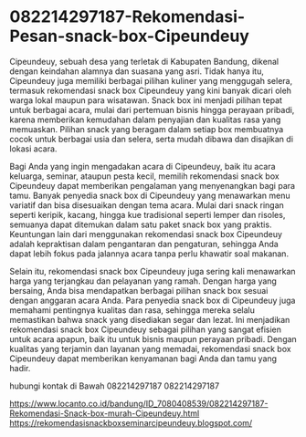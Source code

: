 # 082214297187-Rekomendasi-Pesan-snack-box-Cipeundeuy
Cipeundeuy, sebuah desa yang terletak di Kabupaten Bandung, dikenal dengan keindahan alamnya dan suasana yang asri. Tidak hanya itu, Cipeundeuy juga memiliki berbagai pilihan kuliner yang menggugah selera, termasuk rekomendasi snack box Cipeundeuy yang kini banyak dicari oleh warga lokal maupun para wisatawan. Snack box ini menjadi pilihan tepat untuk berbagai acara, mulai dari pertemuan bisnis hingga perayaan pribadi, karena memberikan kemudahan dalam penyajian dan kualitas rasa yang memuaskan. Pilihan snack yang beragam dalam setiap box membuatnya cocok untuk berbagai usia dan selera, serta mudah dibawa dan disajikan di lokasi acara.

Bagi Anda yang ingin mengadakan acara di Cipeundeuy, baik itu acara keluarga, seminar, ataupun pesta kecil, memilih rekomendasi snack box Cipeundeuy dapat memberikan pengalaman yang menyenangkan bagi para tamu. Banyak penyedia snack box di Cipeundeuy yang menawarkan menu variatif dan bisa disesuaikan dengan tema acara. Mulai dari snack ringan seperti keripik, kacang, hingga kue tradisional seperti lemper dan risoles, semuanya dapat ditemukan dalam satu paket snack box yang praktis. Keuntungan lain dari menggunakan rekomendasi snack box Cipeundeuy adalah kepraktisan dalam pengantaran dan pengaturan, sehingga Anda dapat lebih fokus pada jalannya acara tanpa perlu khawatir soal makanan.

Selain itu, rekomendasi snack box Cipeundeuy juga sering kali menawarkan harga yang terjangkau dan pelayanan yang ramah. Dengan harga yang bersaing, Anda bisa mendapatkan berbagai pilihan snack box sesuai dengan anggaran acara Anda. Para penyedia snack box di Cipeundeuy juga memahami pentingnya kualitas dan rasa, sehingga mereka selalu memastikan bahwa snack yang disediakan segar dan lezat. Ini menjadikan rekomendasi snack box Cipeundeuy sebagai pilihan yang sangat efisien untuk acara apapun, baik itu untuk bisnis maupun perayaan pribadi. Dengan kualitas yang terjamin dan layanan yang memadai, rekomendasi snack box Cipeundeuy dapat memberikan kenyamanan bagi Anda dan tamu yang hadir.

hubungi kontak di Bawah
082214297187
082214297187

https://www.locanto.co.id/bandung/ID_7080408539/082214297187-Rekomendasi-Snack-box-murah-Cipeundeuy.html
https://rekomendasisnackboxseminarcipeundeuy.blogspot.com/

